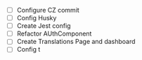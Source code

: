 - [ ] Configure CZ commit
- [ ] Config Husky
- [ ] Create Jest config
- [ ] Refactor AUthComponent
- [ ] Create Translations Page and dashboard
- [ ] Config t
